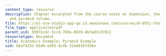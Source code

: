 ```yaml
---
content_type: resource
description: Chapter excerpted from the course notes on dimension, the power of multinationals,
  and pyramid volume.
file: https://ol-ocw-studio-app-qa.s3.amazonaws.com/courses/6-055j-the-art-of-approximation-in-science-and-engineering-spring-2008/bbaf4252b5d6ed55dc4b31e8810743be_mar31.pdf
file_type: application/pdf
parent_uid: 93972cdc-5ccd-7b9a-8839-db7ed3c37011
resourcetype: Document
title: Economics Example; Pyramid Example
uid: bbaf4252-b5d6-ed55-dc4b-31e8810743be
---
```


